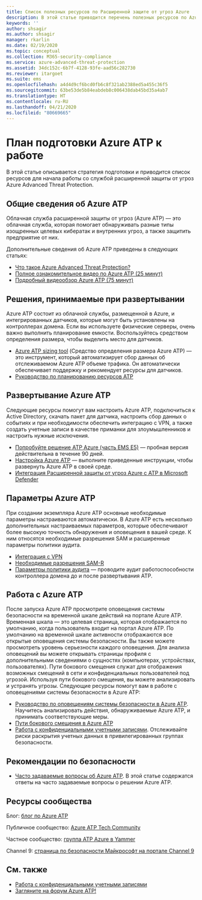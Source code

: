 ```yaml
---
title: Список полезных ресурсов по Расширенной защите от угроз Azure
description: В этой статье приводится перечень полезных ресурсов по Azure ATP
keywords: ''
author: shsagir
ms.author: shsagir
manager: rkarlin
ms.date: 02/19/2020
ms.topic: conceptual
ms.collection: M365-security-compliance
ms.service: azure-advanced-threat-protection
ms.assetid: 34dc152c-6b7f-4128-93fe-aad56c282730
ms.reviewer: itargoet
ms.suite: ems
ms.openlocfilehash: a4d4d9cf6bcd0fb6c8f321ab2388ed5a455c36f5
ms.sourcegitcommit: 63be53de5b84eabdeb8c006438dab45bd35a4ab7
ms.translationtype: HT
ms.contentlocale: ru-RU
ms.lasthandoff: 04/21/2020
ms.locfileid: "80669665"
---
```

# <a name="azure-atp-readiness-guide"></a>План подготовки Azure ATP к работе

В этой статье описывается стратегия подготовки и приводится список ресурсов для начала работы со службой расширенной защиты от угроз Azure Advanced Threat Protection.

## <a name="understanding-azure-atp"></a>Общие сведения об Azure ATP

Облачная служба расширенной защиты от угроз (Azure ATP) — это облачная служба, которая помогает обнаруживать разные типы изощренных целевых кибератак и внутренних угроз, а также защитить предприятие от них.

Дополнительные сведения об Azure ATP приведены в следующих статьях:

- [Что такое Azure Advanced Threat Protection?](what-is-atp.md)
- [Полное ознакомительное видео по Azure ATP (25 минут)](https://www.youtube.com/watch?v=EGY2m8yU_KE)
- [Подробный видеообзор Azure ATP (75 минут)](https://www.youtube.com/watch?v=QXZIfH0wP3Q)

## <a name="deployment-decisions"></a>Решения, принимаемые при развертывании

Azure ATP состоит из облачной службы, размещенной в Azure, и интегрированных датчиков, которые могут быть установлены на контроллерах домена. Если вы используете физические серверы, очень важно выполнить планирование емкости. Воспользуйтесь средством определения размера, чтобы выделить место для датчиков.

- [Azure ATP sizing tool](https://aka.ms/aatpsizingtool) (Средство определения размера Azure ATP) — это инструмент, который автоматизирует сбор данных об отслеживаемом Azure ATP объеме трафика. Он автоматически обеспечивает поддержку и рекомендует ресурсы для датчиков.
- [Руководство по планированию ресурсов ATP](atp-capacity-planning.md)

## <a name="deploy-azure-atp"></a>Развертывание Azure ATP

Следующие ресурсы помогут вам настроить Azure ATP, подключиться к Active Directory, скачать пакет для датчика, настроить сбор данных о событиях и при необходимости обеспечить интеграцию с VPN, а также создать учетные записи в качестве приманки для злоумышленников и настроить нужные исключения.

- [Попробуйте решение ATP Azure (часть EMS E5)](https://aka.ms/aatptrial) — пробная версия действительна в течение 90 дней.
- [Настройка Azure ATP](install-atp-step1.md) — выполните приведенные инструкции, чтобы развернуть Azure ATP в своей среде.
- [Интеграция Расширенной защиты от угроз Azure с ATP в Microsoft Defender](integrate-wd-atp.md)

## <a name="azure-atp-settings"></a>Параметры Azure ATP

При создании экземпляра Azure ATP основные необходимые параметры настраиваются автоматически. В Azure ATP есть несколько дополнительных настраиваемых параметров, которые обеспечивают более высокую точность обнаружения и оповещения в вашей среде. К ним относятся необходимые разрешения SAM и расширенные параметры политики аудита.

- [Интеграция с VPN](install-atp-step6-vpn.md)
- [Необходимые разрешения SAM-R](install-atp-step8-samr.md)
- [Параметры политики аудита](atp-advanced-audit-policy.md) — проводите аудит работоспособности контроллера домена до и после развертывания ATP.

## <a name="work-with-azure-atp"></a>Работа с Azure ATP

После запуска Azure ATP просмотрите оповещения системы безопасности на временной шкале действий на портале Azure ATP. Временная шкала — это целевая страница, которая отображается по умолчанию, когда пользователь входит на портал Azure ATP. По умолчанию на временной шкале активности отображаются все открытые оповещения системы безопасности. Вы также можете просмотреть уровень серьезности каждого оповещения. Для анализа оповещений вы можете открывать страницы профиля с дополнительными сведениями о сущностях (компьютерах, устройствах, пользователях). Пути бокового смещения служат для отображения возможных смещений в сети и конфиденциальных пользователей под угрозой. Используя пути бокового смещения, вы можете анализировать и устранять угрозы. Следующие ресурсы помогут вам в работе с оповещениями системы безопасности в Azure ATP:

- [Руководство по оповещениям системы безопасности в Azure ATP](suspicious-activity-guide.md). Научитесь анализировать действия, обнаруживаемые Azure ATP, и принимать соответствующие меры.
- [Пути бокового смещения в Azure ATP](use-case-lateral-movement-path.md)
- [Работа с конфиденциальными учетными записями](sensitive-accounts.md). Отслеживайте риски раскрытия учетных данных в привилегированных группах безопасности.

## <a name="security-best-practices"></a>Рекомендации по безопасности

- [Часто задаваемые вопросы об Azure ATP](atp-technical-faq.md). В этой статье содержатся ответы на часто задаваемые вопросы о решении Azure ATP.

## <a name="community-resources"></a>Ресурсы сообщества

Блог: [блог по Azure ATP](https://aka.ms/aatpblog)

Публичное сообщество: [Azure ATP Tech Community](https://aka.ms/AatpCom)

Частное сообщество: [группа ATP Azure в Yammer](https://www.yammer.com/azureadvisors/#/threads/inGroup?type=in_group&feedId=9386893&view=all)

Channel 9: [страница по безопасности Майкрософт на портале Channel 9](https://channel9.msdn.com/Shows/Microsoft-Security/)

## <a name="see-also"></a>См. также

- [Работа с конфиденциальными учетными записями](sensitive-accounts.md)
- [Загляните на форум Azure ATP!](https://aka.ms/azureatpcommunity)

